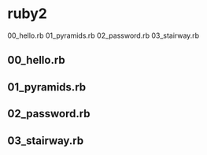 # ruby2
00_hello.rb
01_pyramids.rb
02_password.rb
03_stairway.rb

00_hello.rb
------------

01_pyramids.rb
------------

02_password.rb
------------

03_stairway.rb
------------
